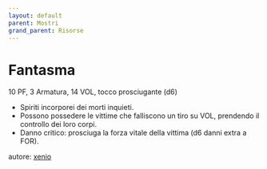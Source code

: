 ```yaml
---
layout: default
parent: Mostri
grand_parent: Risorse
---
```


# Fantasma
10 PF, 3 Armatura, 14 VOL, tocco prosciugante (d6)  
- Spiriti incorporei dei morti inquieti.
- Possono possedere le vittime che falliscono un tiro su VOL, prendendo il controllo dei loro corpi.
- Danno critico: prosciuga la forza vitale della vittima (d6 danni extra a FOR).

autore: [xenio](https://xenioinabottle.blogspot.com) 
